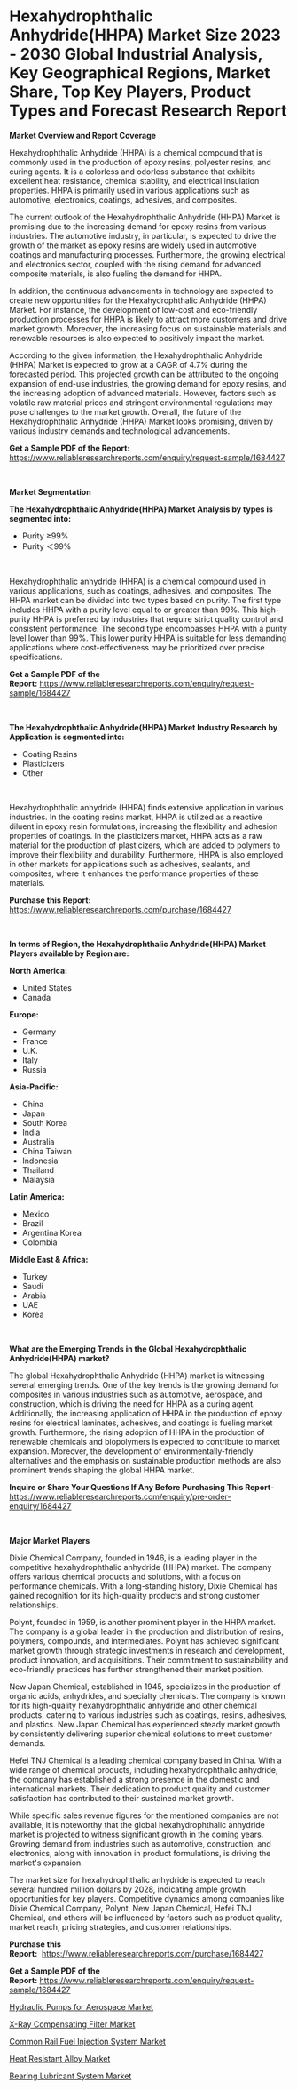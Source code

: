<p><h1>Hexahydrophthalic Anhydride(HHPA) Market Size 2023 - 2030 Global Industrial Analysis, Key Geographical Regions, Market Share, Top Key Players, Product Types and Forecast Research Report</h1></p><p><strong>Market Overview and Report Coverage</strong></p>
<p><p>Hexahydrophthalic Anhydride (HHPA) is a chemical compound that is commonly used in the production of epoxy resins, polyester resins, and curing agents. It is a colorless and odorless substance that exhibits excellent heat resistance, chemical stability, and electrical insulation properties. HHPA is primarily used in various applications such as automotive, electronics, coatings, adhesives, and composites.</p><p>The current outlook of the Hexahydrophthalic Anhydride (HHPA) Market is promising due to the increasing demand for epoxy resins from various industries. The automotive industry, in particular, is expected to drive the growth of the market as epoxy resins are widely used in automotive coatings and manufacturing processes. Furthermore, the growing electrical and electronics sector, coupled with the rising demand for advanced composite materials, is also fueling the demand for HHPA.</p><p>In addition, the continuous advancements in technology are expected to create new opportunities for the Hexahydrophthalic Anhydride (HHPA) Market. For instance, the development of low-cost and eco-friendly production processes for HHPA is likely to attract more customers and drive market growth. Moreover, the increasing focus on sustainable materials and renewable resources is also expected to positively impact the market.</p><p>According to the given information, the Hexahydrophthalic Anhydride (HHPA) Market is expected to grow at a CAGR of 4.7% during the forecasted period. This projected growth can be attributed to the ongoing expansion of end-use industries, the growing demand for epoxy resins, and the increasing adoption of advanced materials. However, factors such as volatile raw material prices and stringent environmental regulations may pose challenges to the market growth. Overall, the future of the Hexahydrophthalic Anhydride (HHPA) Market looks promising, driven by various industry demands and technological advancements.</p></p>
<p><strong>Get a Sample PDF of the Report:</strong> <a href="https://www.reliableresearchreports.com/enquiry/request-sample/1684427">https://www.reliableresearchreports.com/enquiry/request-sample/1684427</a></p>
<p>&nbsp;</p>
<p><strong>Market Segmentation</strong></p>
<p><strong>The Hexahydrophthalic Anhydride(HHPA) Market Analysis by types is segmented into:</strong></p>
<p><ul><li>Purity ≥99%</li><li>Purity ＜99%</li></ul></p>
<p>&nbsp;</p>
<p><p>Hexahydrophthalic anhydride (HHPA) is a chemical compound used in various applications, such as coatings, adhesives, and composites. The HHPA market can be divided into two types based on purity. The first type includes HHPA with a purity level equal to or greater than 99%. This high-purity HHPA is preferred by industries that require strict quality control and consistent performance. The second type encompasses HHPA with a purity level lower than 99%. This lower purity HHPA is suitable for less demanding applications where cost-effectiveness may be prioritized over precise specifications.</p></p>
<p><strong>Get a Sample PDF of the Report:</strong>&nbsp;<a href="https://www.reliableresearchreports.com/enquiry/request-sample/1684427">https://www.reliableresearchreports.com/enquiry/request-sample/1684427</a></p>
<p>&nbsp;</p>
<p><strong>The Hexahydrophthalic Anhydride(HHPA) Market Industry Research by Application is segmented into:</strong></p>
<p><ul><li>Coating Resins</li><li>Plasticizers</li><li>Other</li></ul></p>
<p>&nbsp;</p>
<p><p>Hexahydrophthalic anhydride (HHPA) finds extensive application in various industries. In the coating resins market, HHPA is utilized as a reactive diluent in epoxy resin formulations, increasing the flexibility and adhesion properties of coatings. In the plasticizers market, HHPA acts as a raw material for the production of plasticizers, which are added to polymers to improve their flexibility and durability. Furthermore, HHPA is also employed in other markets for applications such as adhesives, sealants, and composites, where it enhances the performance properties of these materials.</p></p>
<p><strong>Purchase this Report:</strong>&nbsp; <a href="https://www.reliableresearchreports.com/purchase/1684427">https://www.reliableresearchreports.com/purchase/1684427</a></p>
<p>&nbsp;</p>
<p><strong>In terms of Region, the Hexahydrophthalic Anhydride(HHPA) Market Players available by Region are:</strong></p>
<p>
    <p> <strong> North America: </strong>
        <ul>
            <li>United States</li>
            <li>Canada</li>
        </ul>
        </p> 
    <p> <strong> Europe: </strong>
        <ul>
            <li>Germany</li>
            <li>France</li>
            <li>U.K.</li>
            <li>Italy</li>
            <li>Russia</li>
        </ul>
        </p> 
    <p> <strong> Asia-Pacific: </strong>
        <ul>
            <li>China</li>
            <li>Japan</li>
            <li>South Korea</li>
            <li>India</li>
            <li>Australia</li>
            <li>China Taiwan</li>
            <li>Indonesia</li>
            <li>Thailand</li>
            <li>Malaysia</li>
        </ul>
        </p> 
    <p> <strong> Latin America: </strong>
        <ul>
            <li>Mexico</li>
            <li>Brazil</li>
            <li>Argentina Korea</li>
            <li>Colombia</li>
        </ul>
        </p> 
    <p> <strong> Middle East & Africa: </strong>
        <ul>
            <li>Turkey</li>
            <li>Saudi</li>
            <li>Arabia</li>
            <li>UAE</li>
            <li>Korea</li>
        </ul>
    </p>
    </p>
<p>&nbsp;</p>
<p><strong>What are the Emerging Trends in the Global Hexahydrophthalic Anhydride(HHPA) market?</strong></p>
<p><p>The global Hexahydrophthalic Anhydride (HHPA) market is witnessing several emerging trends. One of the key trends is the growing demand for composites in various industries such as automotive, aerospace, and construction, which is driving the need for HHPA as a curing agent. Additionally, the increasing application of HHPA in the production of epoxy resins for electrical laminates, adhesives, and coatings is fueling market growth. Furthermore, the rising adoption of HHPA in the production of renewable chemicals and biopolymers is expected to contribute to market expansion. Moreover, the development of environmentally-friendly alternatives and the emphasis on sustainable production methods are also prominent trends shaping the global HHPA market.</p></p>
<p><strong>Inquire or Share Your Questions If Any Before Purchasing This Report</strong>- <a href="https://www.reliableresearchreports.com/enquiry/pre-order-enquiry/1684427">https://www.reliableresearchreports.com/enquiry/pre-order-enquiry/1684427</a></p>
<p>&nbsp;</p>
<p><strong>Major Market Players</strong></p>
<p><p>Dixie Chemical Company, founded in 1946, is a leading player in the competitive hexahydrophthalic anhydride (HHPA) market. The company offers various chemical products and solutions, with a focus on performance chemicals. With a long-standing history, Dixie Chemical has gained recognition for its high-quality products and strong customer relationships.</p><p>Polynt, founded in 1959, is another prominent player in the HHPA market. The company is a global leader in the production and distribution of resins, polymers, compounds, and intermediates. Polynt has achieved significant market growth through strategic investments in research and development, product innovation, and acquisitions. Their commitment to sustainability and eco-friendly practices has further strengthened their market position.</p><p>New Japan Chemical, established in 1945, specializes in the production of organic acids, anhydrides, and specialty chemicals. The company is known for its high-quality hexahydrophthalic anhydride and other chemical products, catering to various industries such as coatings, resins, adhesives, and plastics. New Japan Chemical has experienced steady market growth by consistently delivering superior chemical solutions to meet customer demands.</p><p>Hefei TNJ Chemical is a leading chemical company based in China. With a wide range of chemical products, including hexahydrophthalic anhydride, the company has established a strong presence in the domestic and international markets. Their dedication to product quality and customer satisfaction has contributed to their sustained market growth.</p><p>While specific sales revenue figures for the mentioned companies are not available, it is noteworthy that the global hexahydrophthalic anhydride market is projected to witness significant growth in the coming years. Growing demand from industries such as automotive, construction, and electronics, along with innovation in product formulations, is driving the market's expansion.</p><p>The market size for hexahydrophthalic anhydride is expected to reach several hundred million dollars by 2028, indicating ample growth opportunities for key players. Competitive dynamics among companies like Dixie Chemical Company, Polynt, New Japan Chemical, Hefei TNJ Chemical, and others will be influenced by factors such as product quality, market reach, pricing strategies, and customer relationships.</p></p>
<p><strong>Purchase this Report:</strong>&nbsp;&nbsp;<a href="https://www.reliableresearchreports.com/purchase/1684427">https://www.reliableresearchreports.com/purchase/1684427</a></p>
<p></p>
<p><strong>Get a Sample PDF of the Report:</strong>&nbsp;<a href="https://www.reliableresearchreports.com/enquiry/request-sample/1684427">https://www.reliableresearchreports.com/enquiry/request-sample/1684427</a></p>
<p><p><a href="https://github.com/anmolreportprime/Market-Research-Report-List-1/blob/main/hydraulic-pumps-for-aerospace-market.md">Hydraulic Pumps for Aerospace Market</a></p><p><a href="https://medium.com/@magaliortiz1955/x-ray-compensating-filter-market-analysis-and-sze-forecasted-for-period-from-2023-to-2030-7e1728b19f84">X-Ray Compensating Filter Market</a></p><p><a href="https://www.linkedin.com/pulse/common-rail-fuel-injection-system-market-research-report-provides/">Common Rail Fuel Injection System Market</a></p><p><a href="https://github.com/krithireportprime/Market-Research-Report-List-1/blob/main/heat-resistant-alloy-market.md">Heat Resistant Alloy Market</a></p><p><a href="https://medium.com/@linabernier/bearing-lubricant-system-market-furnishes-information-on-market-share-market-trends-and-market-77e324f99d46">Bearing Lubricant System Market</a></p></p>